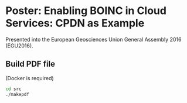 # Poster: Enabling BOINC in Cloud Services: CPDN as Example
Presented into the European Geosciences Union General Assembly 2016 (EGU2016).

## Build PDF file
(Docker is required)
```bash
cd src
./makepdf
```
